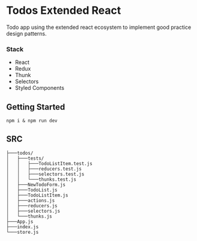 # Todos Extended React

Todo app using the extended react ecosystem to implement good practice design patterns.

### Stack
* React
* Redux
* Thunk
* Selectors
* Styled Components

## Getting Started

```
npm i & npm run dev
```

## SRC
```
├───todos/
│   ├───tests/
│   │   ├───TodoListItem.test.js
│   │   ├───reducers.test.js
│   │   ├───selectors.test.js
│   │   └───thunks.test.js
│   ├───NewTodoForm.js
│   ├───TodoList.js
│   ├───TodoListItem.js
│   ├───actions.js
│   ├───reducers.js
│   ├───selectors.js
│   └───thunks.js
├───App.js
├───index.js
└───store.js
```
